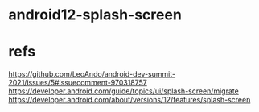 # android12-splash-screen

# refs
https://github.com/LeoAndo/android-dev-summit-2021/issues/5#issuecomment-970318757<br>
https://developer.android.com/guide/topics/ui/splash-screen/migrate<br>
https://developer.android.com/about/versions/12/features/splash-screen<br>
